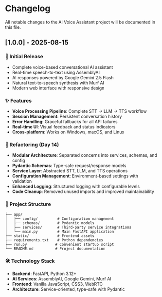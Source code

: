 # Changelog

All notable changes to the AI Voice Assistant project will be documented in this file.

## [1.0.0] - 2025-08-15

### 🎉 Initial Release
- Complete voice-based conversational AI assistant
- Real-time speech-to-text using AssemblyAI
- AI responses powered by Google Gemini 2.5 Flash
- Natural text-to-speech synthesis with Murf AI
- Modern web interface with responsive design

### ✨ Features
- **Voice Processing Pipeline**: Complete STT → LLM → TTS workflow
- **Session Management**: Persistent conversation history
- **Error Handling**: Graceful fallbacks for all API failures
- **Real-time UI**: Visual feedback and status indicators
- **Cross-platform**: Works on Windows, macOS, and Linux

### 🔧 Refactoring (Day 14)
- **Modular Architecture**: Separated concerns into services, schemas, and config
- **Pydantic Schemas**: Type-safe request/response models
- **Service Layer**: Abstracted STT, LLM, and TTS operations
- **Configuration Management**: Environment-based settings with validation
- **Enhanced Logging**: Structured logging with configurable levels
- **Code Cleanup**: Removed unused imports and improved maintainability

### 📁 Project Structure
```
├── app/
│   ├── config/         # Configuration management
│   ├── schemas/        # Pydantic models
│   ├── services/       # Third-party service integrations
│   └── main.py         # Main FastAPI application
├── static/             # Frontend assets
├── requirements.txt    # Python dependencies
├── run.py             # Convenient startup script
└── README.md          # Project documentation
```

### 🛠️ Technology Stack
- **Backend**: FastAPI, Python 3.12+
- **AI Services**: AssemblyAI, Google Gemini, Murf AI
- **Frontend**: Vanilla JavaScript, CSS3, WebRTC
- **Architecture**: Service-oriented, type-safe with Pydantic
